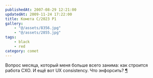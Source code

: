 ```yaml
---
publishedAt: 2007-08-29 12:21:00
updatedAt: 2009-11-24 17:22:00
title: Комета C/2023 P1
gallery:
    - "@/assets/8356.jpg"
    - "@/assets/2855.jpg"
tags:
    - black
    - red
category: comet
---
```


<p>Вопрос месяца, который меня больше всего занима: как строится работа CXO. И ещё вот UX consistency. Что энфорсить? <a href="http://twitter.com/urbansheep/statuses/234283412">¶</a></p>
